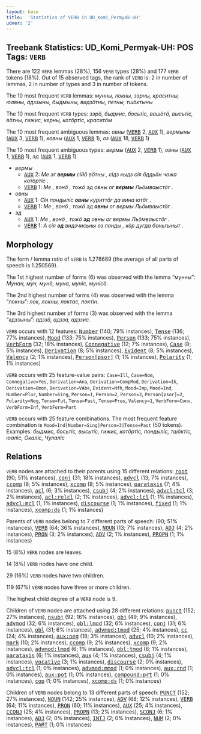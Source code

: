 ```yaml
---
layout: base
title:  'Statistics of VERB in UD_Komi_Permyak-UH'
udver: '2'
---
```


## Treebank Statistics: UD_Komi_Permyak-UH: POS Tags: `VERB`

There are 122 `VERB` lemmas (28%), 156 `VERB` types (28%) and 177 `VERB` tokens (18%).
Out of 15 observed tags, the rank of `VERB` is: 2 in number of lemmas, 2 in number of types and 3 in number of tokens.

The 10 most frequent `VERB` lemmas: <em>мунны, локны, зэрны, краситны, юавны, адззыны, быдмыны, видзӧтны, петны, тшӧктыны</em>

The 10 most frequent `VERB` types:  <em>зэрӧ, быдмис, босьтіс, вашöтö, высьтіс, вӧтны, гижис, керны, котӧртіс, краситӧм</em>

The 10 most frequent ambiguous lemmas: <em>овны</em> (<tt><a href="koi_uh-pos-VERB.html">VERB</a></tt> 2, <tt><a href="koi_uh-pos-AUX.html">AUX</a></tt> 1), <em>вермыны</em> (<tt><a href="koi_uh-pos-AUX.html">AUX</a></tt> 3, <tt><a href="koi_uh-pos-VERB.html">VERB</a></tt> 1), <em>ковны</em> (<tt><a href="koi_uh-pos-AUX.html">AUX</a></tt> 1, <tt><a href="koi_uh-pos-VERB.html">VERB</a></tt> 1), <em>оз</em> (<tt><a href="koi_uh-pos-AUX.html">AUX</a></tt> 18, <tt><a href="koi_uh-pos-VERB.html">VERB</a></tt> 1)

The 10 most frequent ambiguous types:  <em>вермы</em> (<tt><a href="koi_uh-pos-AUX.html">AUX</a></tt> 2, <tt><a href="koi_uh-pos-VERB.html">VERB</a></tt> 1), <em>овны</em> (<tt><a href="koi_uh-pos-AUX.html">AUX</a></tt> 1, <tt><a href="koi_uh-pos-VERB.html">VERB</a></tt> 1), <em>эд</em> (<tt><a href="koi_uh-pos-AUX.html">AUX</a></tt> 1, <tt><a href="koi_uh-pos-VERB.html">VERB</a></tt> 1)


* <em>вермы</em>
  * <tt><a href="koi_uh-pos-AUX.html">AUX</a></tt> 2: <em>Ме эг <b>вермы</b> сійӧ вӧтны , сідз кыдз сія ӧддьӧн чожа котӧртіс .</em>
  * <tt><a href="koi_uh-pos-VERB.html">VERB</a></tt> 1: <em>Ме , вонӧ , тожӧ эд овны ог <b>вермы</b> Льӧмваыстӧг .</em>
* <em>овны</em>
  * <tt><a href="koi_uh-pos-AUX.html">AUX</a></tt> 1: <em>Сія пондыліс <b>овны</b> куриттӧг да вина ютӧг .</em>
  * <tt><a href="koi_uh-pos-VERB.html">VERB</a></tt> 1: <em>Ме , вонӧ , тожӧ эд <b>овны</b> ог вермы Льӧмваыстӧг .</em>
* <em>эд</em>
  * <tt><a href="koi_uh-pos-AUX.html">AUX</a></tt> 1: <em>Ме , вонӧ , тожӧ <b>эд</b> овны ог вермы Льӧмваыстӧг .</em>
  * <tt><a href="koi_uh-pos-VERB.html">VERB</a></tt> 1: <em>А сія <b>эд</b> видзчисьны оз понды , кӧр дугда боньгыныт .</em>

## Morphology

The form / lemma ratio of `VERB` is 1.278689 (the average of all parts of speech is 1.250569).

The 1st highest number of forms (6) was observed with the lemma “мунны”: <em>Мунан, мун, мунö, муна, муніс, мунісӧ</em>.

The 2nd highest number of forms (4) was observed with the lemma “локны”: <em>лок, локны, локтас, локтін</em>.

The 3rd highest number of forms (3) was observed with the lemma “адззыны”: <em>адззö, адзза, адззис</em>.

`VERB` occurs with 12 features: <tt><a href="koi_uh-feat-Number.html">Number</a></tt> (140; 79% instances), <tt><a href="koi_uh-feat-Tense.html">Tense</a></tt> (136; 77% instances), <tt><a href="koi_uh-feat-Mood.html">Mood</a></tt> (133; 75% instances), <tt><a href="koi_uh-feat-Person.html">Person</a></tt> (133; 75% instances), <tt><a href="koi_uh-feat-VerbForm.html">VerbForm</a></tt> (32; 18% instances), <tt><a href="koi_uh-feat-Connegative.html">Connegative</a></tt> (12; 7% instances), <tt><a href="koi_uh-feat-Case.html">Case</a></tt> (8; 5% instances), <tt><a href="koi_uh-feat-Derivation.html">Derivation</a></tt> (8; 5% instances), <tt><a href="koi_uh-feat-Evident.html">Evident</a></tt> (8; 5% instances), <tt><a href="koi_uh-feat-Valency.html">Valency</a></tt> (2; 1% instances), <tt><a href="koi_uh-feat-Person-psor.html">Person[psor]</a></tt> (1; 1% instances), <tt><a href="koi_uh-feat-Polarity.html">Polarity</a></tt> (1; 1% instances)

`VERB` occurs with 25 feature-value pairs: `Case=Ill`, `Case=Nom`, `Connegative=Yes`, `Derivation=Ana`, `Derivation=CompMod`, `Derivation=Ik`, `Derivation=Omon`, `Derivation=VAbe`, `Evident=Nfh`, `Mood=Imp`, `Mood=Ind`, `Number=Plur`, `Number=Sing`, `Person=1`, `Person=2`, `Person=3`, `Person[psor]=2`, `Polarity=Neg`, `Tense=Fut`, `Tense=Past`, `Tense=Pres`, `Valency=1`, `VerbForm=Conv`, `VerbForm=Inf`, `VerbForm=Part`

`VERB` occurs with 25 feature combinations.
The most frequent feature combination is `Mood=Ind|Number=Sing|Person=3|Tense=Past` (50 tokens).
Examples: <em>быдмис, босьтіс, высьтіс, гижис, котӧртіс, пондыліс, тшӧктіс, юаліс, Окаліс, Чулаліс</em>


## Relations

`VERB` nodes are attached to their parents using 15 different relations: <tt><a href="koi_uh-dep-root.html">root</a></tt> (90; 51% instances), <tt><a href="koi_uh-dep-conj.html">conj</a></tt> (31; 18% instances), <tt><a href="koi_uh-dep-advcl.html">advcl</a></tt> (13; 7% instances), <tt><a href="koi_uh-dep-ccomp.html">ccomp</a></tt> (8; 5% instances), <tt><a href="koi_uh-dep-xcomp.html">xcomp</a></tt> (8; 5% instances), <tt><a href="koi_uh-dep-parataxis.html">parataxis</a></tt> (7; 4% instances), <tt><a href="koi_uh-dep-acl.html">acl</a></tt> (6; 3% instances), <tt><a href="koi_uh-dep-csubj.html">csubj</a></tt> (4; 2% instances), <tt><a href="koi_uh-dep-advcl-tcl.html">advcl:tcl</a></tt> (3; 2% instances), <tt><a href="koi_uh-dep-acl-relcl.html">acl:relcl</a></tt> (2; 1% instances), <tt><a href="koi_uh-dep-advcl-lcl.html">advcl:lcl</a></tt> (1; 1% instances), <tt><a href="koi_uh-dep-advcl-mcl.html">advcl:mcl</a></tt> (1; 1% instances), <tt><a href="koi_uh-dep-discourse.html">discourse</a></tt> (1; 1% instances), <tt><a href="koi_uh-dep-fixed.html">fixed</a></tt> (1; 1% instances), <tt><a href="koi_uh-dep-xcomp-ds.html">xcomp:ds</a></tt> (1; 1% instances)

Parents of `VERB` nodes belong to 7 different parts of speech:  (90; 51% instances), <tt><a href="koi_uh-pos-VERB.html">VERB</a></tt> (64; 36% instances), <tt><a href="koi_uh-pos-NOUN.html">NOUN</a></tt> (13; 7% instances), <tt><a href="koi_uh-pos-ADJ.html">ADJ</a></tt> (4; 2% instances), <tt><a href="koi_uh-pos-PRON.html">PRON</a></tt> (3; 2% instances), <tt><a href="koi_uh-pos-ADV.html">ADV</a></tt> (2; 1% instances), <tt><a href="koi_uh-pos-PROPN.html">PROPN</a></tt> (1; 1% instances)

15 (8%) `VERB` nodes are leaves.

14 (8%) `VERB` nodes have one child.

29 (16%) `VERB` nodes have two children.

119 (67%) `VERB` nodes have three or more children.

The highest child degree of a `VERB` node is 9.

Children of `VERB` nodes are attached using 28 different relations: <tt><a href="koi_uh-dep-punct.html">punct</a></tt> (152; 27% instances), <tt><a href="koi_uh-dep-nsubj.html">nsubj</a></tt> (92; 16% instances), <tt><a href="koi_uh-dep-obj.html">obj</a></tt> (49; 9% instances), <tt><a href="koi_uh-dep-advmod.html">advmod</a></tt> (32; 6% instances), <tt><a href="koi_uh-dep-obl-lmod.html">obl:lmod</a></tt> (32; 6% instances), <tt><a href="koi_uh-dep-conj.html">conj</a></tt> (31; 6% instances), <tt><a href="koi_uh-dep-obl.html">obl</a></tt> (31; 6% instances), <tt><a href="koi_uh-dep-advmod-tmod.html">advmod:tmod</a></tt> (25; 4% instances), <tt><a href="koi_uh-dep-cc.html">cc</a></tt> (24; 4% instances), <tt><a href="koi_uh-dep-aux-neg.html">aux:neg</a></tt> (18; 3% instances), <tt><a href="koi_uh-dep-advcl.html">advcl</a></tt> (10; 2% instances), <tt><a href="koi_uh-dep-mark.html">mark</a></tt> (10; 2% instances), <tt><a href="koi_uh-dep-ccomp.html">ccomp</a></tt> (9; 2% instances), <tt><a href="koi_uh-dep-xcomp.html">xcomp</a></tt> (9; 2% instances), <tt><a href="koi_uh-dep-advmod-lmod.html">advmod:lmod</a></tt> (6; 1% instances), <tt><a href="koi_uh-dep-obl-tmod.html">obl:tmod</a></tt> (6; 1% instances), <tt><a href="koi_uh-dep-parataxis.html">parataxis</a></tt> (6; 1% instances), <tt><a href="koi_uh-dep-aux.html">aux</a></tt> (4; 1% instances), <tt><a href="koi_uh-dep-csubj.html">csubj</a></tt> (4; 1% instances), <tt><a href="koi_uh-dep-vocative.html">vocative</a></tt> (3; 1% instances), <tt><a href="koi_uh-dep-discourse.html">discourse</a></tt> (2; 0% instances), <tt><a href="koi_uh-dep-advcl-tcl.html">advcl:tcl</a></tt> (1; 0% instances), <tt><a href="koi_uh-dep-advmod-mmod.html">advmod:mmod</a></tt> (1; 0% instances), <tt><a href="koi_uh-dep-aux-cnd.html">aux:cnd</a></tt> (1; 0% instances), <tt><a href="koi_uh-dep-aux-pot.html">aux:pot</a></tt> (1; 0% instances), <tt><a href="koi_uh-dep-compound-prt.html">compound:prt</a></tt> (1; 0% instances), <tt><a href="koi_uh-dep-cop.html">cop</a></tt> (1; 0% instances), <tt><a href="koi_uh-dep-xcomp-ds.html">xcomp:ds</a></tt> (1; 0% instances)

Children of `VERB` nodes belong to 13 different parts of speech: <tt><a href="koi_uh-pos-PUNCT.html">PUNCT</a></tt> (152; 27% instances), <tt><a href="koi_uh-pos-NOUN.html">NOUN</a></tt> (142; 25% instances), <tt><a href="koi_uh-pos-ADV.html">ADV</a></tt> (68; 12% instances), <tt><a href="koi_uh-pos-VERB.html">VERB</a></tt> (64; 11% instances), <tt><a href="koi_uh-pos-PRON.html">PRON</a></tt> (60; 11% instances), <tt><a href="koi_uh-pos-AUX.html">AUX</a></tt> (25; 4% instances), <tt><a href="koi_uh-pos-CCONJ.html">CCONJ</a></tt> (25; 4% instances), <tt><a href="koi_uh-pos-PROPN.html">PROPN</a></tt> (13; 2% instances), <tt><a href="koi_uh-pos-SCONJ.html">SCONJ</a></tt> (6; 1% instances), <tt><a href="koi_uh-pos-ADJ.html">ADJ</a></tt> (2; 0% instances), <tt><a href="koi_uh-pos-INTJ.html">INTJ</a></tt> (2; 0% instances), <tt><a href="koi_uh-pos-NUM.html">NUM</a></tt> (2; 0% instances), <tt><a href="koi_uh-pos-PART.html">PART</a></tt> (1; 0% instances)

